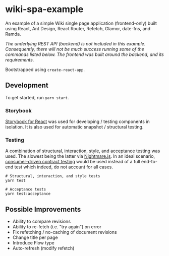 # wiki-spa-example

An example of a simple Wiki single page application (frontend-only) built using React, Ant Design, React Router, Refetch, Glamor, date-fns, and Ramda.

_The underlying REST API (backend) is not included in this example. Consequently, there will not be much success running some of the commands listed below. The frontend was built around the backend, and its requirements._

Bootstrapped using `create-react-app`.


## Development

To get started, run `yarn start`.

### Storybook

[Storybook for React](https://storybook.js.org/) was used for developing / testing components in isolation.
It is also used for automatic snapshot / structural testing.

### Testing

A combination of structural, interaction, style, and acceptance testing was used.
The slowest being the latter via [Nightmare.js](https://github.com/segmentio/nightmare).
In an ideal scenario, [consumer-driven contract testing](https://martinfowler.com/articles/consumerDrivenContracts.html) would be used instead of a full end-to-end test which indeed, do not account for all cases.

```
# Structural, interaction, and style tests
yarn test

# Acceptance tests
yarn test:acceptance
```


## Possible Improvements

- Ability to compare revisions
- Ability to re-fetch (i.e. "try again") on error
- Fix refetching / no-caching of document revisions
- Change title per page
- Introduce Flow type
- Auto-refresh (modify refetch)
